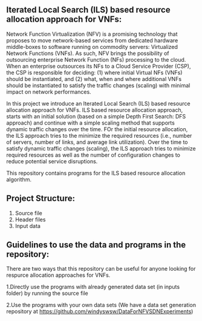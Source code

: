 ## Iterated Local Search (ILS) based resource allocation approach for VNFs:

Network Function Virtualization (NFV) is a promising technology that proposes to move network-based services from dedicated hardware middle-boxes to software running on commodity servers: Virtualized Network Functions (VNFs). As such, NFV brings the possibility of outsourcing enterprise Network Function (NFs) processing to the cloud. When an enterprise outsources its NFs to a Cloud Service Provider (CSP), the CSP is responsible for deciding: (1) where initial Virtual NFs (VNFs) should be instantiated, and (2) what, when and where additional VNFs should be instantiated to satisfy the traffic changes (scaling) with minimal impact on network performances. 

In this project we introduce an Iterated Local Search (ILS) based resource allocation approach for VNFs. ILS based resource allocation approach, starts with an initial solution (based on a simple Depth First Search: DFS approach) and continue with a simple scaling method that supports dynamic traffic changes over the time. FOr the initial resource allocation, the ILS approach tries to the minimize the required resources (i.e., number of servers, number of links, and average link utilization). Over the time to satisfy dynamic traffic changes (scaling), the ILS approach tries to minimize required resources as well as the number of configuration changes to reduce potential service disruptions.

This repository contains programs for the ILS based resource allocation algorithm.

## Project Structure:

1. Source file
2. Header files
3. Input data

## Guidelines to use the data and programs in the repository:

There are two ways that this repository can be useful for anyone looking for respurce allocation approaches for VNFs.

1.Directly use the programs with already generated data set (in inputs folder) by running the source file

2.Use the programs with your own data sets (We have a data set generation repository at https://github.com/windyswsw/DataForNFVSDNExperiments)


